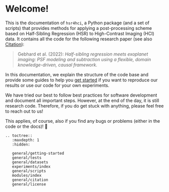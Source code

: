 # Welcome!

This is the documentation of ``hsr4hci``, a Python package (and a set of scripts) that provides methods for applying a post-processing scheme based on Half-Sibling Regression (HSR) to High-Contrast Imaging (HCI) data.
It contains all the code for the following research paper (see also [Citation](general/citation)):

> Gebhard et al. (2022): 
> *Half-sibling regression meets exoplanet imaging: PSF modeling and subtraction using a flexible, domain knowledge-driven, causal framework.*  

In this documentation, we explain the structure of the code base and provide some guides to help you [get started](general/getting-started) if you want to reproduce our results or use our code for your own experiments.

We have tried our best to follow best practices for software development and document all important steps. 
However, at the end of the day, it is still research code.
Therefore, if you do get stuck with anything, please feel free to reach out to us!

This applies, of course, also if you find any bugs or problems (either in the code or the docs)! 🐛

```{eval-rst}
.. toctree::
   :maxdepth: 1
   :hidden:

   general/getting-started
   general/tests
   general/datasets
   experiments/index
   general/scripts
   modules/index
   general/citation
   general/license
```